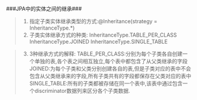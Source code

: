 ###JPA中的实体之间的继承###
>1. 指定子类实体继承类型的方式:@Inheritance(strategy = InheritanceType.*)
>2. 子类实体继承方式的种类:
	InheritanceType.TABLE_PER_CLASS
	InheritanceType.JOINED
	InheritanceType.SINGLE_TABLE

>3. 3种继承方式的解释:
	TABLE_PER_CLASS:分别为每个子类各自创建一个单独的表,各个表之间相互独立,每个表中都包含了从父类继承的字段
	JOINED:为每个子类和父类分别创建各自的表,但是子类对应的表中不会包含从父类继承来的字段,所有子类共有的字段都保存在父类对应的表中
	SINGLE_TABLE:所有的子类都被存储在同一个表中,该表中通过包含一个discriminator数据列来区分各个子类数据.
